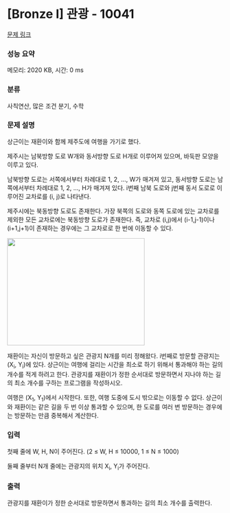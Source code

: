 # [Bronze I] 관광 - 10041 

[문제 링크](https://www.acmicpc.net/problem/10041) 

### 성능 요약

메모리: 2020 KB, 시간: 0 ms

### 분류

사칙연산, 많은 조건 분기, 수학

### 문제 설명

<p>상근이는 재환이와 함께 제주도에 여행을 가기로 했다.</p>

<p>제주시는 남북방향 도로 W개와 동서방향 도로 H개로 이루어져 있으며, 바둑판 모양을 이루고 있다.</p>

<p>남북방향 도로는 서쪽에서부터 차례대로 1, 2, ..., W가 매겨져 있고, 동서방향 도로는 남쪽에서부터 차례대로 1, 2, ..., H가 매겨져 있다. i번째 남북 도로와 j번째 동서 도로로 이루어진 교차로를 (i, j)로 나타낸다.</p>

<p>제주시에는 북동방향 도로도 존재한다. 가장 북쪽의 도로와 동쪽 도로에 있는 교차로를 제외한 모든 교차로에는 북동방향 도로가 존재한다. 즉, 교차로 (i,j)에서 (i-1,j-1)이나 (i+1,j+1)이 존재하는 경우에는 그 교차로로 한 번에 이동할 수 있다.</p>

<p><img alt="" src="" style="height:250px; width:320px"></p>

<p>재환이는 자신이 방문하고 싶은 관광지 N개를 미리 정해왔다. i번째로 방문할 관광지는 (X<sub>i</sub>, Y<sub>i</sub>)에 있다. 상근이는 여행에 걸리는 시간을 최소로 하기 위해서 통과해야 하는 길의 개수를 적게 하려고 한다. 관광지를 재환이가 정한 순서대로 방문하면서 지나야 하는 길의 최소 개수를 구하는 프로그램을 작성하시오.</p>

<p>여행은 (X<sub>1</sub>, Y<sub>1</sub>)에서 시작한다. 또한, 여행 도중에 도시 밖으로는 이동할 수 없다. 상근이와 재환이는 같은 길을 두 번 이상 통과할 수 있으며, 한 도로를 여러 번 방문하는 경우에는 방문하는 만큼 중복해서 계산한다.</p>

### 입력 

 <p>첫째 줄에 W, H, N이 주어진다. (2 ≤ W, H ≤ 10000, 1 ≤ N ≤ 1000)</p>

<p>둘째 줄부터 N개 줄에는 관광지의 위치 X<sub>i</sub>, Y<sub>i</sub>가 주어진다.</p>

### 출력 

 <p>관광지를 재환이가 정한 순서대로 방문하면서 통과하는 길의 최소 개수를 출력한다. </p>

